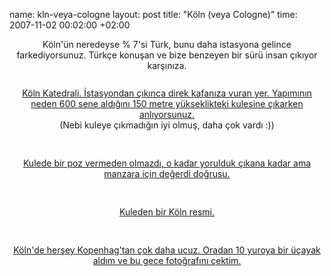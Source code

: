 name: kln-veya-cologne
layout: post
title: "Köln (veya Cologne)"
time: 2007-11-02 00:02:00 +02:00

<center>Köln'ün neredeyse % 7'si Türk, bunu daha istasyona gelince farkediyorsunuz. Türkçe konuşan ve bize benzeyen bir sürü insan çıkıyor karşınıza. <br /><br /><a onblur="try {parent.deselectBloggerImageGracefully();} catch(e) {}" href="http://4.bp.blogspot.com/_AZvuJ9kmERM/RypOdQxekvI/AAAAAAAAAT4/5g14NnYYbAA/s1600-h/DSCN7401.JPG"><img style="margin: 0px auto 10px; display: block; text-align: center; cursor: pointer;" src="http://4.bp.blogspot.com/_AZvuJ9kmERM/RypOdQxekvI/AAAAAAAAAT4/5g14NnYYbAA/s400/DSCN7401.JPG" alt="" id="BLOGGER_PHOTO_ID_5127997390340395762" border="0" />Köln Katedrali. İstasyondan çıkınca direk kafanıza vuran yer. Yapımının neden 600 sene aldığını 150 metre yükseklikteki kulesine çıkarken anlıyorsunuz. </a><br />(Nebi kuleye çıkmadığın iyi olmuş, daha çok vardı :))<br /><br /><br /><a onblur="try {parent.deselectBloggerImageGracefully();} catch(e) {}" href="http://4.bp.blogspot.com/_AZvuJ9kmERM/RypO0QxekyI/AAAAAAAAAUQ/_7ozCbqu77Q/s1600-h/DSCN7453.JPG"><img style="margin: 0px auto 10px; display: block; text-align: center; cursor: pointer;" src="http://4.bp.blogspot.com/_AZvuJ9kmERM/RypO0QxekyI/AAAAAAAAAUQ/_7ozCbqu77Q/s400/DSCN7453.JPG" alt="" id="BLOGGER_PHOTO_ID_5127997785477387042" border="0" />Kulede bir poz vermeden olmazdı, o kadar yorulduk çıkana kadar ama manzara için değerdi doğrusu.</a><br /><br /><br /><a onblur="try {parent.deselectBloggerImageGracefully();} catch(e) {}" href="http://3.bp.blogspot.com/_AZvuJ9kmERM/RypOeAxekwI/AAAAAAAAAUA/Q-Ai-AeOJfg/s1600-h/DSCN7427.JPG"><img style="margin: 0px auto 10px; display: block; text-align: center; cursor: pointer;" src="http://3.bp.blogspot.com/_AZvuJ9kmERM/RypOeAxekwI/AAAAAAAAAUA/Q-Ai-AeOJfg/s400/DSCN7427.JPG" alt="" id="BLOGGER_PHOTO_ID_5127997403225297666" border="0" />Kuleden bir Köln resmi.</a><br /><br /><br /><a onblur="try {parent.deselectBloggerImageGracefully();} catch(e) {}" href="http://4.bp.blogspot.com/_AZvuJ9kmERM/RypOeQxekxI/AAAAAAAAAUI/49N5ZncrrKU/s1600-h/DSCN7484.JPG"><img style="margin: 0px auto 10px; display: block; text-align: center; cursor: pointer;" src="http://4.bp.blogspot.com/_AZvuJ9kmERM/RypOeQxekxI/AAAAAAAAAUI/49N5ZncrrKU/s400/DSCN7484.JPG" alt="" id="BLOGGER_PHOTO_ID_5127997407520264978" border="0" />Köln'de herşey Kopenhag'tan çok daha ucuz. Oradan 10 yuroya bir üçayak aldım ve bu gece fotoğrafını çektim.</a></center>
